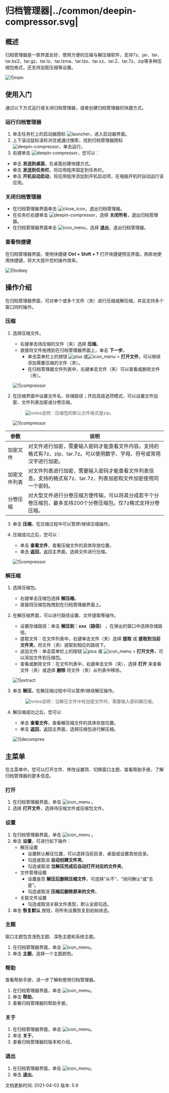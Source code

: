 # 归档管理器|../common/deepin-compressor.svg|

## 概述


归档管理器是一款界面友好、使用方便的压缩与解压缩软件，支持7z、jar、tar、tar.bz2、tar.gz、tar.lz、tar.lzma、tar.lzo、tar.xz、tar.Z、tar.7z、zip等多种压缩包格式，还支持加密压缩等设置。

![1|main](jpg/main.png)



## 使用入门

通过以下方式运行或关闭归档管理器，或者创建归档管理器的快捷方式。

### 运行归档管理器

1. 单击任务栏上的启动器图标 ![launcher](icon/deepin-launcher.svg)，进入启动器界面。
2. 上下滚动鼠标滚轮浏览或通过搜索，找到归档管理器图标 ![deepin-compressor](icon/deepin-compressor.svg)，单击运行。
3. 右键单击 ![deepin-compressor](icon/deepin-compressor.svg)，您可以：
 - 单击 **发送到桌面**，在桌面创建快捷方式。
 - 单击 **发送到任务栏**，将应用程序固定到任务栏。
 - 单击 **开机自动启动**，将应用程序添加到开机启动项，在电脑开机时自动运行该应用。


### 关闭归档管理器

- 在归档管理器界面单击  ![close_icon](icon/close_icon.svg)，退出归档管理器。
- 在任务栏右键单击 ![deepin-compressor](icon/deepin-compressor.svg)，选择 **关闭所有**，退出归档管理器。
- 在归档管理器界面单击 ![icon_menu](icon/icon_menu.svg)，选择 **退出**，退出归档管理器。

### 查看快捷键

在归档管理器界面，使用快捷键 **Ctrl + Shift + ?** 打开快捷键预览界面，熟练地使用快捷键，将大大提升您的操作效率。

![1|hotkey](jpg/hotkey.png)

## 操作介绍
在归档管理器界面，可对单个或多个文件（夹）进行压缩或解压缩，并且支持多个窗口同时操作。

### 压缩

1. 选择压缩文件。

   + 右键单击待压缩的文件（夹）选择 **压缩**。
   + 直接将文件拖拽到在归档管理器界面上，单击 **下一步**。
      - 单击菜单栏上的按钮 ![plus](icon/icon_plus.svg) 或![icon_menu](icon/icon_menu.svg) > **打开文件**，可以继续添加需要压缩的文件（夹）。
      - 在归档管理器文件列表中，右键单击文件（夹）可以查看或删除文件（夹）。

   ![1|compressor](jpg/compress_add.png)

2. 在压缩界面中设置文件名、存储路径；开启高级选项模式，可以设置文件加密、文件列表加密或分卷压缩。

   > ![notes](icon/notes.svg)说明：压缩包的默认文件格式是zip。

   ![1|compressor](jpg/compress_file.png)

| 参数         | 说明                                                         |
| ------------ | ------------------------------------------------------------ |
| 加密文件     | 对文件进行加密，需要输入密码才能查看文件内容。支持的格式有7z、zip、tar.7z。可以使用数字、字母、符号或常用汉字进行加密。 |
| 加密文件列表 | 对文件列表进行加密，需要输入密码才能查看文件列表信息。支持的格式有7z、tar.7z，列表加密和文件加密使用同一个密码。 |
| 分卷压缩     | 对大型文件进行分卷压缩方便传输，可以将其分成若干个分卷压缩包，最多支持200个分卷压缩包。仅7z格式支持分卷压缩。 |

3. 单击 **压缩**，在压缩过程中可以暂停/继续压缩操作。
4. 压缩成功之后，您可以：
   - 单击 **查看文件**，查看压缩文件的具体存放位置。
   - 单击 **返回**，返回主界面，选择文件进行压缩。
   

   ![1|compressor](jpg/compress_success.png)


### 解压缩

1. 选择压缩包。

   + 右键单击压缩包选择 **解压缩**。
   + 直接将压缩包拖拽到在归档管理器界面上。
2. 在解压缩界面，可以进行路径设置、文件提取等操作。
   - 设置存储路径：单击 **解压到：xxx（路径）** ，在弹出的窗口中选择存储路径。
   - 提取文件：在文件列表中，右键单击文件（夹）选择 **提取** 或 **提取到当前文件夹**，将文件（夹）提取到相应的路径下。
   - 追加文件：单击菜单栏上的按钮 ![plus](icon/icon_plus.svg) 或 ![icon_menu](icon/icon_menu.svg) > **打开文件**，可以添加文件到压缩包。
   - 查看或删除文件：在文件列表中，右键单击文件（夹），选择 **打开** 来查看文件（夹）或选择 **删除** 将文件（夹）从列表中移除。

   ![1|extract](jpg/extract.png)
   
3. 单击 **解压**，在解压缩过程中可以暂停/继续解压操作。

   > ![notes](icon/notes.svg)说明：当解压文件中有加密文件时，需要输入密码解压缩。

4. 解压缩成功之后，您可以
   - 单击 **查看文件**，查看解压缩文件的具体存放位置。
   - 单击 **返回**，返回主界面，选择压缩包进行解压缩。

   ![1|decompres](jpg/decompress_success.png)


## 主菜单

在主菜单中，您可以打开文件、修改设置项、切换窗口主题、查看帮助手册，了解归档管理器的更多信息。

### 打开
1. 在归档管理器界面，单击  ![icon_menu](icon/icon_menu.svg) 。
2. 选择 **打开文件**，选择待压缩文件或压缩包文件。

### 设置

1. 在归档管理器界面，单击  ![icon_menu](icon/icon_menu.svg) 。
2. 单击 **设置**，可进行如下操作：
   - 解压设置
     + 设置默认解压位置，可以选择当前目录、桌面或设置其他目录。
     + 勾选或取消 **自动创建文件夹**。
     + 勾选或取消 **当解压完成后自动打开对应的文件夹**。
   - 文件管理设置
     + 设置是否 **解压后删除压缩文件**，可选择“从不”、“询问确认”或“总是”。
     + 勾选或取消 **压缩后删除原来的文件**。
   - 关联文件设置
     + 勾选或取消关联文件类型，默认全部勾选。
3. 单击 **恢复默认** 按钮，将所有设置恢复到初始状态。


### 主题

窗口主题包含浅色主题、深色主题和系统主题。

1. 在归档管理器界面，单击 ![icon_menu](icon/icon_menu.svg)。
2. 单击 **主题**，选择一个主题颜色。

### 帮助

查看帮助手册，进一步了解和使用归档管理器。

1. 在归档管理器界面，单击 ![icon_menu](icon/icon_menu.svg)。
2. 单击 **帮助**。
3. 查看归档管理器的帮助手册。


### 关于

1. 在归档管理器界面，单击 ![icon_menu](icon/icon_menu.svg)。
2. 单击 **关于**。
3. 查看归档管理器的版本和介绍。

### 退出

1. 在归档管理器界面，单击 ![icon_menu](icon/icon_menu.svg)。
2. 单击 **退出**。

<div class="version-info"><span>文档更新时间: 2021-04-02</span><span> 版本: 5.9</span></div>